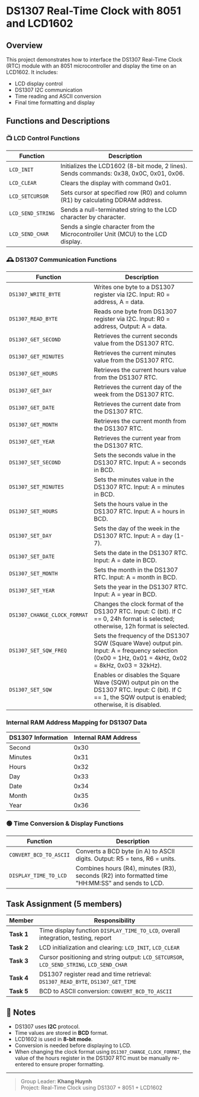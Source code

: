 
# DS1307 Real-Time Clock with 8051 and LCD1602

##  Overview
This project demonstrates how to interface the DS1307 Real-Time Clock (RTC) module with an 8051 microcontroller and display the time on an LCD1602. It includes:

- LCD display control
- DS1307 I2C communication
- Time reading and ASCII conversion
- Final time formatting and display

##  Functions and Descriptions

### 📺 LCD Control Functions
| Function | Description |
|----------|-------------|
| `LCD_INIT` | Initializes the LCD1602 (8-bit mode, 2 lines). Sends commands: 0x38, 0x0C, 0x01, 0x06. |
| `LCD_CLEAR` | Clears the display with command 0x01. |
| `LCD_SETCURSOR` | Sets cursor at specified row (R0) and column (R1) by calculating DDRAM address. |
| `LCD_SEND_STRING` | Sends a null-terminated string to the LCD character by character. |
| `LCD_SEND_CHAR` | Sends a single character from the Microcontroller Unit (MCU) to the LCD display. |

### 🕰️ DS1307 Communication Functions
| Function | Description |
|----------|-------------|
| `DS1307_WRITE_BYTE` | Writes one byte to a DS1307 register via I2C. Input: R0 = address, A = data. |
| `DS1307_READ_BYTE` | Reads one byte from DS1307 register via I2C. Input: R0 = address, Output: A = data. |
| `DS1307_GET_SECOND`  | Retrieves the current seconds value from the DS1307 RTC.               |
| `DS1307_GET_MINUTES` | Retrieves the current minutes value from the DS1307 RTC.               |
| `DS1307_GET_HOURS`   | Retrieves the current hours value from the DS1307 RTC.                 |
| `DS1307_GET_DAY`     | Retrieves the current day of the week from the DS1307 RTC.             |
| `DS1307_GET_DATE`    | Retrieves the current date from the DS1307 RTC.                        |
| `DS1307_GET_MONTH`   | Retrieves the current month from the DS1307 RTC.                       |
| `DS1307_GET_YEAR`    | Retrieves the current year from the DS1307 RTC.                        |
| `DS1307_SET_SECOND`  | Sets the seconds value in the DS1307 RTC. Input: A = seconds in BCD.   |
| `DS1307_SET_MINUTES` | Sets the minutes value in the DS1307 RTC. Input: A = minutes in BCD.   |
| `DS1307_SET_HOURS`   | Sets the hours value in the DS1307 RTC. Input: A = hours in BCD.       |
| `DS1307_SET_DAY`     | Sets the day of the week in the DS1307 RTC. Input: A = day (1-7).      |
| `DS1307_SET_DATE`    | Sets the date in the DS1307 RTC. Input: A = date in BCD.               |
| `DS1307_SET_MONTH`   | Sets the month in the DS1307 RTC. Input: A = month in BCD.             |
| `DS1307_SET_YEAR`    | Sets the year in the DS1307 RTC. Input: A = year in BCD.               |
| `DS1307_CHANGE_CLOCK_FORMAT` | Changes the clock format of the DS1307 RTC. Input: C (bit). If C == 0, 24h format is selected; otherwise, 12h format is selected. |
| `DS1307_SET_SQW_FREQ`  | Sets the frequency of the DS1307 SQW (Square Wave) output pin. Input: A = frequency selection (0x00 = 1Hz, 0x01 = 4kHz, 0x02 = 8kHz, 0x03 = 32kHz). |
| `DS1307_SET_SQW`    | Enables or disables the Square Wave (SQW) output pin on the DS1307 RTC. Input: C (bit). If C == 1, the SQW output is enabled; otherwise, it is disabled. |

### Internal RAM Address Mapping for DS1307 Data

| DS1307 Information | Internal RAM Address |
|---------------------|----------------------|
| Second             | 0x30                |
| Minutes            | 0x31                |
| Hours              | 0x32                |
| Day                | 0x33                |
| Date               | 0x34                |
| Month              | 0x35                |
| Year               | 0x36                |

### 🟢 Time Conversion & Display Functions
| Function | Description |
|----------|-------------|
| `CONVERT_BCD_TO_ASCII` | Converts a BCD byte (in A) to ASCII digits. Output: R5 = tens, R6 = units. |
| `DISPLAY_TIME_TO_LCD` | Combines hours (R4), minutes (R3), seconds (R2) into formatted time "HH:MM:SS" and sends to LCD. |

##  Task Assignment (5 members)
| Member | Responsibility |
|--------|----------------|
| **Task 1** | Time display function `DISPLAY_TIME_TO_LCD`, overall integration, testing, report |
| **Task 2** | LCD initialization and clearing: `LCD_INIT`, `LCD_CLEAR` |
| **Task 3** | Cursor positioning and string output: `LCD_SETCURSOR`, `LCD_SEND_STRING`, `LCD_SEND_CHAR`|
| **Task 4** | DS1307 register read and time retrieval: `DS1307_READ_BYTE`, `DS1307_GET_TIME` |
| **Task 5** | BCD to ASCII conversion: `CONVERT_BCD_TO_ASCII` |

## 📎 Notes
- DS1307 uses **I2C** protocol.
- Time values are stored in **BCD** format.
- LCD1602 is used in **8-bit mode**.
- Conversion is needed before displaying to LCD.
- When changing the clock format using `DS1307_CHANGE_CLOCK_FORMAT`, the value of the hours register in the DS1307 RTC must be manually re-entered to ensure proper formatting.
---

>  Group Leader: **Khang Huynh**  
>  Project: Real-Time Clock using DS1307 + 8051 + LCD1602
